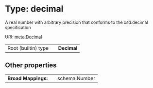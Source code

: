 
# Type: decimal


A real number with arbitrary precision that conforms to the xsd:decimal specification

URI: [meta:Decimal](https://w3id.org/linkml/Decimal)

|  |  |  |
| --- | --- | --- |
| Root (builtin) type | | **Decimal** |

## Other properties

|  |  |  |
| --- | --- | --- |
| **Broad Mappings:** | | schema:Number |

